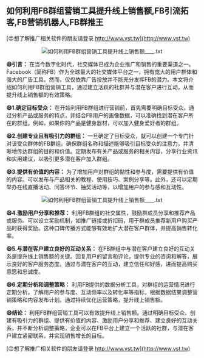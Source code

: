 ## **如何利用FB群组营销工具提升线上销售额,FB引流拓客,FB营销机器人,FB群推王**

[😍想了解推广相关软件的朋友请登录 http://www.vst.tw](http://www.vst.tw)

 <center><img src="https://vst.tw/MP4/tuiguang/png/7.png" alt="如何利用FB群组营销工具提升线上销售额____.txt"></center>

**😄引言：**
在当今数字化时代，社交媒体已成为企业推广和销售的重要渠道之一。Facebook（简称FB）作为全球最大的社交媒体平台之一，拥有庞大的用户群体和强大的广告工具。然而，仅仅依靠广告投放并不能充分发挥FB的潜力。本文将介绍如何利用FB群组营销工具，通过建立活跃的社群并与潜在客户进行互动，从而提升线上销售额的有效策略。

**😄1.确定目标受众：**
在开始利用FB群组进行营销前，首先需要明确目标受众。通过分析产品或服务的特点，并结合FB用户的画像数据，可以准确找到潜在客户所在的群组。例如，如果你的产品是健身器材，可以加入健身爱好者的群组。

**😄2.创建专业且有吸引力的群组：**
一旦确定了目标受众，就可以创建一个专门针对该受众群体的FB群组。确保群组名称和描述能够吸引目标受众的注意力，并清晰地传达群组的目的和价值。定期发布有关产品或服务的相关内容，分享行业资讯和实用建议，以吸引更多潜在客户加入群组。

**😄3.提供有价值的内容：**
为了增加用户对群组的黏性和参与度，需要提供有价值的内容。可以发布与产品相关的教程、使用技巧、案例分享等。此外，还可以定期举办在线直播活动、问答环节、抽奖活动等，以增加用户的参与感和互动性。

 <center><img src="https://vst.tw/MP4/tuiguang/png/3.png" alt="如何利用FB群组营销工具提升线上销售额____.txt"></center>

**😄4.激励用户分享和推荐：**
利用FB群组的社交属性，鼓励群成员分享和推荐产品或服务。可以设立奖励机制，如推广链接或折扣码，用于群成员推荐新用户购买产品时获得奖励。这种口碑传播方式能够有效地扩大潜在客户群体，并提高销售转化率。

**😄5.与潜在客户建立良好的互动关系：**
在FB群组中与潜在客户建立良好的互动关系是提升线上销售额的关键。回复用户的留言和评论，提供专业的咨询和解答，展示良好的客户服务态度。通过与潜在客户的互动，建立信任和好感，进而提高购买意愿和忠诚度。

**😄6.定期分析和调整策略：**
利用FB提供的数据分析工具，对群组的运营情况进行定期分析。了解用户的参与度、互动频率以及转化率等指标，根据数据结果调整营销策略和内容发布计划。通过持续优化运营策略，提升线上销售额。

**😄结论：**
利用FB群组营销工具可以有效提升线上销售额。通过明确目标受众、创建有吸引力的群组、提供有价值的内容、激励用户分享和推荐、建立良好的互动关系，并不断分析调整策略，企业可以在FB平台上建立一个活跃的社群，与潜在客户建立紧密联系，并实现销售增长的目标。

[😍想了解推广相关软件的朋友请登录 http://www.vst.tw](http://www.vst.tw)




